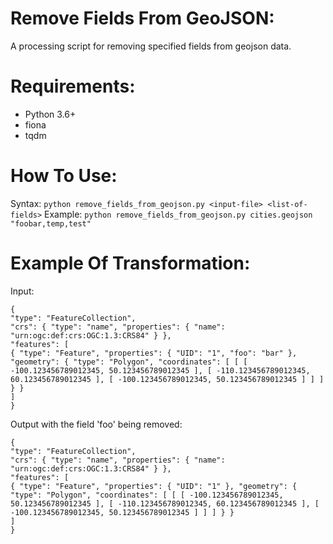 # Remove Fields From GeoJSON:
A processing script for removing specified fields from geojson data. 

# Requirements:

* Python 3.6+
* fiona
* tqdm 

# How To Use:
Syntax: `python remove_fields_from_geojson.py <input-file> <list-of-fields>`
Example: `python remove_fields_from_geojson.py cities.geojson "foobar,temp,test"`

# Example Of Transformation:

Input:
```
{
"type": "FeatureCollection",
"crs": { "type": "name", "properties": { "name": "urn:ogc:def:crs:OGC:1.3:CRS84" } },
"features": [
{ "type": "Feature", "properties": { "UID": "1", "foo": "bar" }, "geometry": { "type": "Polygon", "coordinates": [ [ [ -100.123456789012345, 50.123456789012345 ], [ -110.123456789012345, 60.123456789012345 ], [ -100.123456789012345, 50.123456789012345 ] ] ] } }
]
}
```

Output with the field 'foo' being removed:
```
{
"type": "FeatureCollection",
"crs": { "type": "name", "properties": { "name": "urn:ogc:def:crs:OGC:1.3:CRS84" } },
"features": [
{ "type": "Feature", "properties": { "UID": "1" }, "geometry": { "type": "Polygon", "coordinates": [ [ [ -100.123456789012345, 50.123456789012345 ], [ -110.123456789012345, 60.123456789012345 ], [ -100.123456789012345, 50.123456789012345 ] ] ] } }
]
}
```

